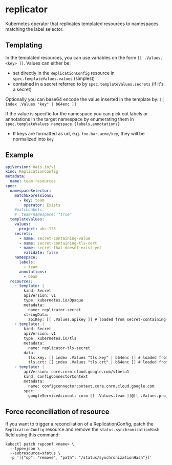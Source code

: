 # replicator

Kubernetes operator that replicates templated resources to namespaces matching the label selector.

## Templating

In the templated resources, you can use variables on the form `[[ .Values.<key> ]]`. 
Values can either be: 
- set directly in the `ReplicationConfig` resource in `spec.templateValues.values` (simplest)
- contained in a secret referred to by `spec.templateValues.secrets` (if it's a secret)

Optionally you can base64 encode the value inserted in the template by:
`[[ index .Values "key" | b64enc ]]`

If the value is specific for the namespace you can pick out labels or annotations in the target namespace by enumerating them in `spec.templateValues.namespace.{labels,annotations}`
  - If keys are formatted as url, e.g. `foo.bar.acme/key`, they will be normalized into `key`

## Example

```yaml
apiVersion: nais.io/v1
kind: ReplicationConfig
metadata:
  name: team-resources
spec:
  namespaceSelector:
    matchExpressions:
      - key: team
        operator: Exists
    #matchLabels:
    #  team-namespace: "true"
  templateValues:
    values: 
      project: abc-123
    secrets:
      - name: secret-containing-value
      - name: secret-containing-tls-cert
      - name: secret-that-doesnt-exist-yet
        validate: false
    namespace:
      labels:
        - team
      annotations:
        - beam
  resources:
    - template: |
        kind: Secret
        apiVersion: v1
        type: kubernetes.io/Opaque
        metadata:
          name: replicator-secret
        stringData:
          apiKey: [[ .Values.apikey ]] # loaded from secret-containing-value
    - template: |
        kind: Secret
        apiVersion: v1
        type: kubernetes.io/tls
        metadata:
          name: replicator-tls-secret
        data:
          tls.key: [[ index .Values "tls.key" | b64enc ]] # loaded from secret-containing-tls-cert
          tls.crt: [[ index .Values "tls.crt" | b64enc ]] # loaded from secret-containing-tls-cert
    - template: |
        apiVersion: core.cnrm.cloud.google.com/v1beta1
        kind: ConfigConnectorContext
        metadata:          
          name: configconnectorcontext.core.cnrm.cloud.google.com
        spec:
          googleServiceAccount: cnrm-[[ .Values.team ]]@[[ .Values.project ]].iam.gserviceaccount.com
```

## Force reconciliation of resource

If you want to trigger a reconciliation of a ReplicationConfig, patch the `ReplicationConfig` resource and remove the `status.synchronizationHash` field using this command:

```shell
kubectl patch repconf <name> \
  --type=json \
  --subresource=status \
  -p '[{"op": "remove", "path": "/status/synchronizationHash"}]'
```
